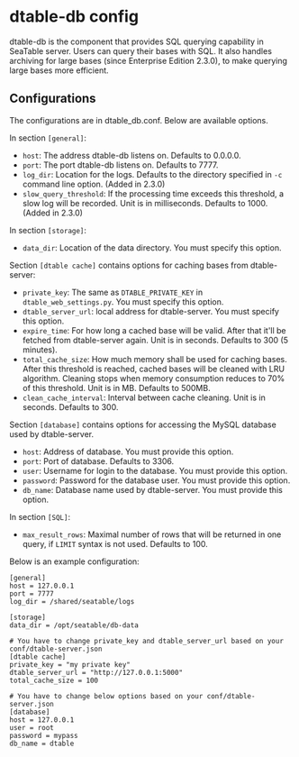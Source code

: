 # dtable-db config

dtable-db is the component that provides SQL querying capability in SeaTable server. Users can query their bases with SQL. It also handles archiving for large bases (since Enterprise Edition 2.3.0), to make querying large bases more efficient.

## Configurations

The configurations are in dtable_db.conf. Below are available options.

In section `[general]`:
* `host`: The address dtable-db listens on. Defaults to 0.0.0.0.
* `port`: The port dtable-db listens on. Defaults to 7777.
* `log_dir`: Location for the logs. Defaults to the directory specified in `-c` command line option. (Added in 2.3.0)
* `slow_query_threshold`: If the processing time exceeds this threshold, a slow log will be recorded. Unit is in milliseconds. Defaults to 1000. (Added in 2.3.0)

In section `[storage]`:
* `data_dir`: Location of the data directory. You must specify this option.

Section `[dtable cache]` contains options for caching bases from dtable-server:
* `private_key`: The same as `DTABLE_PRIVATE_KEY` in `dtable_web_settings.py`. You must specify this option.
* `dtable_server_url`: local address for dtable-server. You must specify this option.
* `expire_time`: For how long a cached base will be valid. After that it'll be fetched from dtable-server again. Unit is in seconds. Defaults to 300 (5 minutes).
* `total_cache_size`: How much memory shall be used for caching bases. After this threshold is reached, cached bases will be cleaned with LRU algorithm. Cleaning stops when memory consumption reduces to 70% of this threshold. Unit is in MB. Defaults to 500MB.
* `clean_cache_interval`: Interval between cache cleaning. Unit is in seconds. Defaults to 300.

Section `[database]` contains options for accessing the MySQL database used by dtable-server.
* `host`: Address of database. You must provide this option.
* `port`: Port of database. Defaults to 3306.
* `user`: Username for login to the database. You must provide this option.
* `password`: Password for the database user. You must provide this option.
* `db_name`: Database name used by dtable-server. You must provide this option.

In section `[SQL]`:
* `max_result_rows`: Maximal number of rows that will be returned in one query, if `LIMIT` syntax is not used. Defaults to 100.

Below is an example configuration:

```
[general]
host = 127.0.0.1
port = 7777
log_dir = /shared/seatable/logs

[storage]
data_dir = /opt/seatable/db-data

# You have to change private_key and dtable_server_url based on your conf/dtable-server.json
[dtable cache]
private_key = "my private key"
dtable_server_url = "http://127.0.0.1:5000"
total_cache_size = 100

# You have to change below options based on your conf/dtable-server.json
[database]
host = 127.0.0.1
user = root
password = mypass
db_name = dtable
```